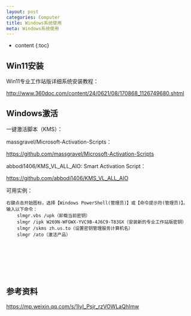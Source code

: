 ```yaml
---
layout: post
categories: Computer
title: Windows系统使用
meta: Windows系统使用
---
```

* content
{:toc}

## Win11安装

Win11专业工作站版详细系统安装教程：

<http://www.360doc.com/content/24/0621/08/170868_1126749680.shtml>



## Windows激活

一键激活脚本（KMS）：

massgravel/Microsoft-Activation-Scripts‍：

<https://github.com/massgravel/Microsoft-Activation-Scripts>

abbodi1406/KMS_VL_ALL_AIO: Smart Activation Script：

<https://github.com/abbodi1406/KMS_VL_ALL_AIO>


可用实例：
```
右键点击开始图标，选择【Windows PowerShell(管理员)】或【命令提示符(管理员)】。
输入以下命令：
    slmgr.vbs /upk（卸载当前密钥）
    slmgr /ipk W269N-WFGWX-YVC9B-4J6C9-T83GX（安装新的专业工作站版密钥）
    slmgr /skms zh.us.to（设置密钥管理服务计算机名）
    slmgr /ato（激活产品）
```





















<br/><br/><br/><br/><br/>
## 参考资料

<https://mp.weixin.qq.com/s/1IyI_Psjr_rzVOWLaQhImw>













